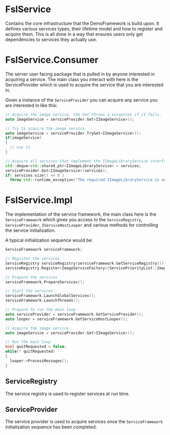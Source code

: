 ﻿FslService
==========
Contains the core infrastructure that the DemoFramework is build upon. 
It defines various services types, their lifetime model and how to register and acquire them.
This is all done in a way that ensures users only get dependencies to services they actually use.





FslService.Consumer
===================
The server user facing package that is pulled in by anyone interested in acquiring a service.
The main class you interact with here is the ServiceProvider which is used to acquire the service that you are interested in.

Given a instance of the `ServiceProvider` you can acquire any service you are interested in like this:

```C++
// Acquire the image service, the Get throws a exception if it fails.
auto imageService = serviceProvider.Get<IImageService>();

// Try to acquire the image service, 
auto imageService = serviceProvider.TryGet<IImageService>();
if(imageService)
{
  // use it
}

// Acquire all services that implement the IImageLibraryService interface
std::deque<std::shared_ptr<IImageLibraryService> > services;
serviceProvider.Get<IImageService>(services);
if( services.size() <= 0 )
  throw std::runtime_exception("The required IImageLibraryService is unavailable");

```


 
FslService.Impl
===============
The implementation of the service framework, the main class here is the `ServiceFramework` which gives you access to the `ServiceRegistry`, 
`ServiceProvider`, `IServiceHostLooper` and various methods for controlling the service initialization.

A typical initialization sequence would be:
```C++
ServiceFramework serviceFramework;

// Register the services
ServiceRegistry serviceRegistry(serviceFramework.GetServiceRegistry());
serviceRegistry.Register<ImageServiceFactory>(ServicePriorityList::ImageService());

// Prepare the services
serviceFramework.PrepareServices();

// Start the services
serviceFramework.LaunchGlobalServices();
serviceFramework.LaunchThreads();

// Prepare to run the main loop
auto serviceProvider = serviceFramework.GetServiceProvider();
auto looper = serviceFramework.GetServiceHostLooper();

// Acquire the image service
auto imageService = serviceProvider.Get<IImageService>();

// Run the main loop
bool quitRequested = false;
while(! quitRequested)
{
  looper->ProcessMessages();
}
```


ServiceRegistry
---------------
The service registry is used to register services at run time.

ServiceProvider
---------------
The service provider is used to acquire services once the `ServiceFramework` initialization sequence has been completed.
